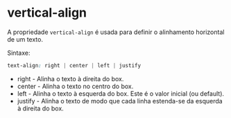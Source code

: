 # vertical-align

A propriedade `vertical-align` é usada para definir o alinhamento horizontal de um texto.

Sintaxe:

```css
text-align: right | center | left | justify
```

* right - Alinha o texto à direita do box.
* center - Alinha o texto no centro do box.
* left - Alinha o texto à esquerda do box. Este é o valor inicial (ou default).
* justify - Alinha o texto de modo que cada linha estenda-se da esquerda à direita do box.
